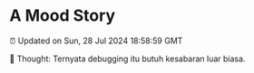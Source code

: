 # A Mood Story

⏰ Updated on Sun, 28 Jul 2024 18:58:59 GMT

💭 Thought: Ternyata debugging itu butuh kesabaran luar biasa.

